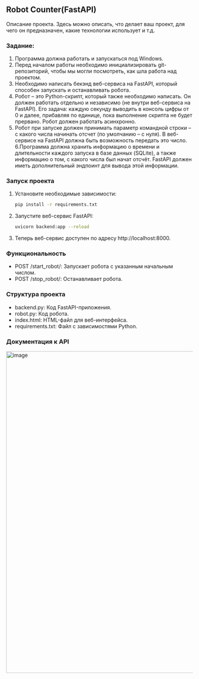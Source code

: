 ## Robot Counter(FastAPI)

Описание проекта. Здесь можно описать, что делает ваш проект, для чего он предназначен, какие технологии использует и т.д.

### Задание:
1. Программа должна работать и запускаться под Windows.
2. Перед началом работы необходимо инициализировать git-репозиторий, чтобы мы могли посмотреть, как шла работа над проектом. 
3. Необходимо написать бекэнд веб-сервиса на FastAPI, который способен запускать и останавливать робота.
4. Робот – это Python-скрипт, который также необходимо написать. Он должен работать отдельно и независимо (не внутри веб-сервиса на FastAPI). Его задача: каждую секунду выводить в консоль цифры от 0 и далее, прибавляя по единице, пока выполнение скрипта не будет прервано. Робот должен работать асинхронно.
5. Робот при запуске должен принимать параметр командной строки – с какого числа начинать отсчет (по умолчанию – с нуля). В веб-сервисе на FastAPI должна быть возможность передать это число.
6.Программа должна хранить информацию о времени и длительности каждого запуска в базе данных (SQLite), а также информацию о том, с какого числа был начат отсчёт. FastAPI должен иметь дополнительный эндпоинт для вывода этой информации.


### Запуск проекта

1. Установите необходимые зависимости:
   ```bash
   pip install -r requirements.txt
2. Запустите веб-сервис FastAPI:
   ```bash
   uvicorn backend:app --reload
3. Теперь веб-сервис доступен по адресу http://localhost:8000.

### Функциональность
  * POST /start_robot/: Запускает робота с указанным начальным числом.
  * POST /stop_robot/: Останавливает робота.

### Структура проекта
  * backend.py: Код FastAPI-приложения.
  * robot.py: Код робота.
  * index.html: HTML-файл для веб-интерфейса.
  * requirements.txt: Файл с зависимостями Python.

### Документация к API
<img width="869" alt="image" src="https://github.com/StasMars/robot/assets/89647026/03519beb-1e92-4b7f-a8c9-1d2a2b5dd659">
